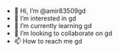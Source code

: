 - 👋 Hi, I’m @amir83509gd
- 👀 I’m interested in gd
- 🌱 I’m currently learning gd
- 💞️ I’m looking to collaborate on gd
- 📫 How to reach me gd

<!---
amir83509gd/amir83509gd is a ✨ special ✨ repository because its `README.md` (this file) appears on your GitHub profile.
You can click the Preview link to take a look at your changes.
--->
